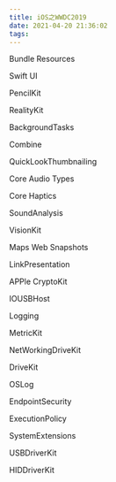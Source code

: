 ```yaml
---
title: iOS之WWDC2019
date: 2021-04-20 21:36:02
tags:  
---
```


Bundle Resources

Swift UI

PencilKit

RealityKit

BackgroundTasks

Combine

QuickLookThumbnailing

Core Audio Types

Core Haptics

SoundAnalysis

VisionKit

Maps Web Snapshots

LinkPresentation

APPle CryptoKit

IOUSBHost

Logging

MetricKit

NetWorkingDriveKit

DriveKit

OSLog

EndpointSecurity

ExecutionPolicy

SystemExtensions

USBDriverKit

HIDDriverKit

